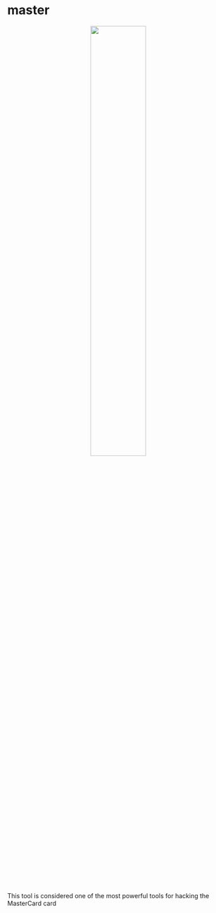 # master
<p align="center">
  <img src="![download](https://github.com/qorsan73/master/assets/99475446/960928db-4ba2-4a80-9a46-97de6ff7db4f)
" width="50%">
</p>
This tool is considered one of the most powerful tools for hacking the MasterCard card
